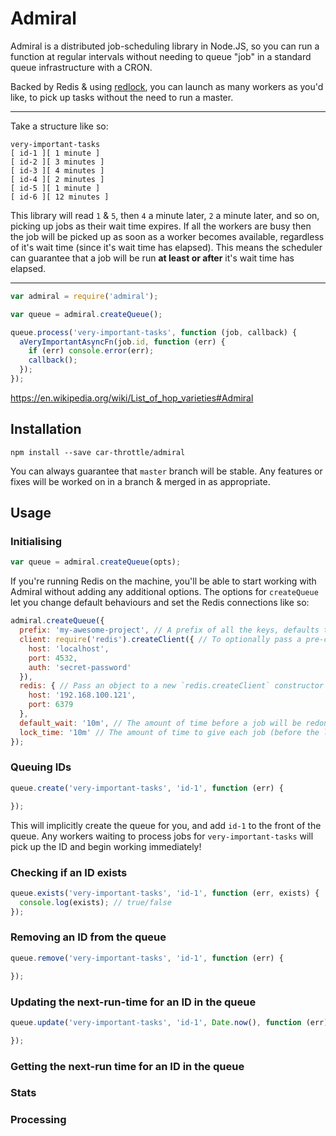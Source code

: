 # Admiral

Admiral is a distributed job-scheduling library in Node.JS, so you can run a function at regular intervals without
needing to queue "job" in a standard queue infrastructure with a CRON.

Backed by Redis & using [redlock](https://npm.im/redlock), you can launch as many workers as you'd like, to pick up
tasks without the need to run a master.

----

Take a structure like so:

```
very-important-tasks
[ id-1 ][ 1 minute ]
[ id-2 ][ 3 minutes ]
[ id-3 ][ 4 minutes ]
[ id-4 ][ 2 minutes ]
[ id-5 ][ 1 minute ]
[ id-6 ][ 12 minutes ]
```

This library will read `1` & `5`, then `4` a minute later, `2` a minute later, and so on, picking up jobs as their wait
time expires. If all the workers are busy then the job will be picked up as soon as a worker becomes available,
regardless of it's wait time (since it's wait time has elapsed). This means the scheduler can guarantee that a job will
be run **at least or after** it's wait time has elapsed.

----

```js
var admiral = require('admiral');

var queue = admiral.createQueue();

queue.process('very-important-tasks', function (job, callback) {
  aVeryImportantAsyncFn(job.id, function (err) {
    if (err) console.error(err);
    callback();
  });
});
```

https://en.wikipedia.org/wiki/List_of_hop_varieties#Admiral

## Installation

```
npm install --save car-throttle/admiral
```

You can always guarantee that `master` branch will be stable. Any features or fixes will be worked on in a branch &
merged in as appropriate.

## Usage

### Initialising

```js
var queue = admiral.createQueue(opts);
```

If you're running Redis on the machine, you'll be able to start working with Admiral without adding any additional
options. The options for `createQueue` let you change default behaviours and set the Redis connections like so:

```js
admiral.createQueue({
  prefix: 'my-awesome-project', // A prefix of all the keys, defaults to `admiral`, and should not be changed
  client: require('redis').createClient({ // To optionally pass a pre-configured Redis client
    host: 'localhost',
    port: 4532,
    auth: 'secret-password'
  }),
  redis: { // Pass an object to a new `redis.createClient` constructor
    host: '192.168.100.121',
    port: 6379
  },
  default_wait: '10m', // The amount of time before a job will be redone (can be overridden on a per-job basis)
  lock_time: '10m' // The amount of time to give each job (before the lock expires)
});
```

### Queuing IDs

```js
queue.create('very-important-tasks', 'id-1', function (err) {

});
```

This will implicitly create the queue for you, and add `id-1` to the front of the queue. Any workers waiting to process
jobs for `very-important-tasks` will pick up the ID and begin working immediately!

### Checking if an ID exists

```js
queue.exists('very-important-tasks', 'id-1', function (err, exists) {
  console.log(exists); // true/false
});
```

### Removing an ID from the queue

```js
queue.remove('very-important-tasks', 'id-1', function (err) {

});
```

### Updating the next-run-time for an ID in the queue

```js
queue.update('very-important-tasks', 'id-1', Date.now(), function (err) {

});
```

### Getting the next-run time for an ID in the queue

### Stats

### Processing
